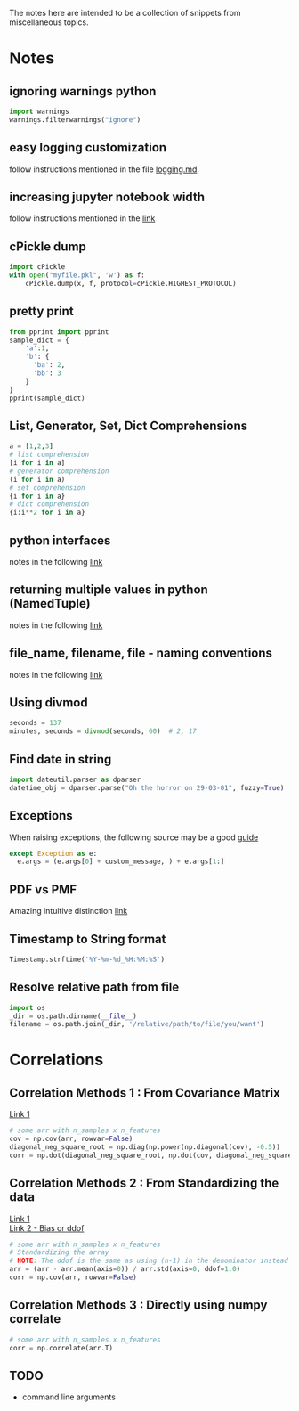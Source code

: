 The notes here are intended to be a collection of snippets from miscellaneous topics.

# Notes

## ignoring warnings python
```python
import warnings
warnings.filterwarnings("ignore")
```

## easy logging customization
follow instructions mentioned in the file [logging.md](logging.md).

## increasing jupyter notebook width
  follow instructions mentioned in the [link](http://stackoverflow.com/questions/21971449/how-do-i-increase-the-cell-width-of-the-ipython-notebook-in-my-browser)

## cPickle dump
```python
import cPickle
with open("myfile.pkl", 'w') as f:
    cPickle.dump(x, f, protocol=cPickle.HIGHEST_PROTOCOL)
```

## pretty print
```python
from pprint import pprint
sample_dict = {
    'a':1,
    'b': {
      'ba': 2,
      'bb': 3
    }
}
pprint(sample_dict)
```

## List, Generator, Set, Dict Comprehensions
```python
a = [1,2,3]
# list comprehension
[i for i in a]
# generator comprehension  
(i for i in a)
# set comprehension
{i for i in a}
# dict comprehension
{i:i**2 for i in a}
```

## python interfaces
notes in the following [link](http://stackoverflow.com/questions/372042/difference-between-abstract-class-and-interface-in-python)

## returning multiple values in python (NamedTuple)
notes in the following [link](http://stackoverflow.com/questions/354883/how-do-you-return-multiple-values-in-python)

## file_name, filename, file - naming conventions
notes in the following [link](http://english.stackexchange.com/questions/5366/which-is-correct-filename-file-name-or-filename)

## Using divmod
```python
seconds = 137
minutes, seconds = divmod(seconds, 60)  # 2, 17
```

## Find date in string
```python
import dateutil.parser as dparser
datetime_obj = dparser.parse("Oh the horror on 29-03-01", fuzzy=True)
```

## Exceptions
When raising exceptions, the following source may be a good [guide](http://stackoverflow.com/questions/9157210/how-do-i-raise-the-same-exception-with-a-custom-message-in-python)
```python
except Exception as e:
  e.args = (e.args[0] + custom_message, ) + e.args[1:]
```

## PDF vs PMF
Amazing intuitive distinction [link](http://math.stackexchange.com/questions/23293/probability-density-function-vs-probability-mass-function)


## Timestamp to String format
```python
Timestamp.strftime('%Y-%m-%d_%H:%M:%S')
```

## Resolve relative path from file
```python
import os
_dir = os.path.dirname(__file__)
filename = os.path.join(_dir, '/relative/path/to/file/you/want')
```

# Correlations

## Correlation Methods 1 : From Covariance Matrix
[Link 1](https://en.wikipedia.org/wiki/Covariance_matrix#Correlation_matrix)
```python
# some arr with n_samples x n_features
cov = np.cov(arr, rowvar=False)
diagonal_neg_square_root = np.diag(np.power(np.diagonal(cov), -0.5))
corr = np.dot(diagonal_neg_square_root, np.dot(cov, diagonal_neg_square_root))
```

## Correlation Methods 2 : From Standardizing the data
[Link 1](https://en.wikipedia.org/wiki/Covariance_matrix#Correlation_matrix)  
[Link 2 - Bias or ddof](https://en.wikipedia.org/wiki/Covariance_matrix#Estimation)
```python
# some arr with n_samples x n_features
# Standardizing the array
# NOTE: The ddof is the same as using (n-1) in the denominator instead of (n)
arr = (arr - arr.mean(axis=0)) / arr.std(axis=0, ddof=1.0)
corr = np.cov(arr, rowvar=False)
```

## Correlation Methods 3 : Directly using numpy correlate
```python
# some arr with n_samples x n_features
corr = np.correlate(arr.T)
```

## TODO
* command line arguments
